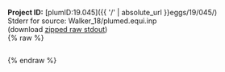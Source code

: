 **Project ID:** [plumID:19.045]({{ '/' | absolute_url }}eggs/19/045/)  
Stderr for source:  Walker_18/plumed.equi.inp   
(download [zipped raw stdout](plumed.equi.inp.plumed.stdout.txt.zip))  
{% raw %}
<pre>
</pre>
{% endraw %}
